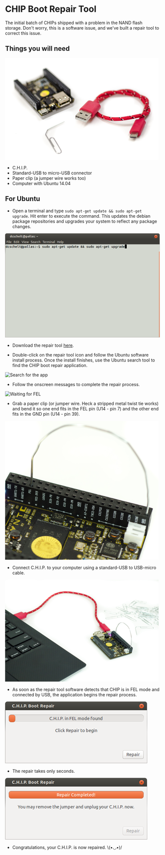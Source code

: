 # CHIP Boot Repair Tool 


The initial batch of CHIPs shipped with a problem in the NAND flash storage. Don't worry, this is a software issue, and we've built a repair tool to correct this issue.


## Things you will need

![Things you will need](images/All_the_Things.png)

 * C.H.I.P.
 * Standard-USB to micro-USB connector
 * Paper clip (a jumper wire works too)
 * Computer with Ubuntu 14.04

## For Ubuntu
  * Open a terminal and type `sudo apt-get update && sudo apt-get upgrade`. Hit enter to execute the command. This updates the debian package repositories and upgrades your system to reflect any package changes.

![apt-get update && apt-get upgrade](images/apt.png)

  * Download the repair tool [here](http://opensource.nextthing.co/chip-boot-repair.deb).

  * Double-click on the repair tool icon and follow the Ubuntu software install process. Once the install finishes, use the Ubuntu search tool to find the CHIP boot repair application.

![Search for the app](search.png)

* Follow the onscreen messages to complete the repair process.

![Waiting for FEL](Wait.png)


  * Grab a paper clip (or jumper wire. Heck a stripped metal twist tie works) and bend it so one end fits in the FEL pin (U14 - pin 7) and the other end fits in the GND pin (U14 - pin 39). 

![FEL the board](images/FEL_the_Board.jpg)

 * Connect C.H.I.P. to your computer using a standard-USB to USB-micro cable.


![CHIP to laptop](images/CHIP_to_Laptop.png)

 * As soon as the repair tool software detects that CHIP is in FEL mode and connected by USB, the application begins the repair process.

![FEL Mode](images/CHIP_in_FEL_Mode.png)

 * The repair takes only seconds.

![CHIP fixed](images/CHIP_Repair_Complete.png)

 * Congratulations, your C.H.I.P. is now repaired. \\(•◡•)/

